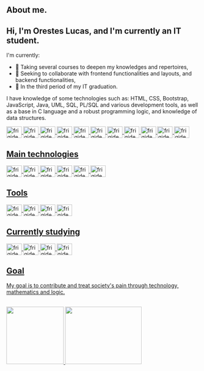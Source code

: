 ## About me.

## Hi, I'm Orestes Lucas, and I'm currently an IT student.

  I'm currently:

- 🌱 Taking several courses to deepen my knowledges and repertoires,
- 👯 Seeking to collaborate with frontend functionalities and layouts, and backend functionalities,
- 📑 In the third period of my IT graduation.

I have knowledge of some technologies such as: HTML, CSS, Bootstrap, JavaScript, Java, UML, SQL, PL/SQL and various development tools, as well as a base in C language and a robust programming logic, and knowledge of data structures.

<div align="center">
  <a href="https://github.com/frigidev">
</div>
<div style="display: inline_block">
  <img align="center" alt="frigidev-HTML" height="30" width="40" src="https://cdn.jsdelivr.net/gh/devicons/devicon/icons/html5/html5-original.svg">
  <img align="center" alt="frigidev-CSS" height="30" width="40" src="https://cdn.jsdelivr.net/gh/devicons/devicon/icons/css3/css3-original.svg">
  <img align="center" alt="frigidev-Js" height="30" width="40" src="https://cdn.jsdelivr.net/gh/devicons/devicon/icons/javascript/javascript-original.svg">  
  <img align="center" alt="frigidev-Bootstrap" height="30" width="40" src="https://cdn.jsdelivr.net/gh/devicons/devicon/icons/bootstrap/bootstrap-original.svg">      
  <img align="center" alt="frigidev-C" height="30" width="40" src="https://cdn.jsdelivr.net/gh/devicons/devicon/icons/c/c-original.svg">
  <img align="center" alt="frigidev-Java" height="30" width="40" src="https://cdn.jsdelivr.net/gh/devicons/devicon/icons/java/java-original.svg">
  <img align="center" alt="frigidev-Oracle" height="30" width="40" src="https://cdn.jsdelivr.net/gh/devicons/devicon/icons/oracle/oracle-original.svg">
  <img align="center" alt="frigidev-MySQL" height="30" width="40" src="https://cdn.jsdelivr.net/gh/devicons/devicon/icons/mysql/mysql-original.svg">
  <img align="center" alt="frigidev-Git" height="30" width="40" src="https://cdn.jsdelivr.net/gh/devicons/devicon/icons/git/git-original-wordmark.svg">
  <img align="center" alt="frigidev-Angular" height="30" width="40" src="https://cdn.jsdelivr.net/gh/devicons/devicon@latest/icons/angular/angular-original.svg">
  <img align="center" alt="frigidev-TypeScript" height="30" width="40" src="https://cdn.jsdelivr.net/gh/devicons/devicon@latest/icons/typescript/typescript-original.svg">
</div>

##
## Main technologies

<div style="display: inline_block">
  <img align="center" alt="frigidev-HTML" height="30" width="40" src="https://cdn.jsdelivr.net/gh/devicons/devicon/icons/html5/html5-original.svg">
  <img align="center" alt="frigidev-Js" height="30" width="40" src="https://cdn.jsdelivr.net/gh/devicons/devicon/icons/javascript/javascript-original.svg">  
  <img align="center" alt="frigidev-Java" height="30" width="40" src="https://cdn.jsdelivr.net/gh/devicons/devicon/icons/java/java-original.svg">
  <img align="center" alt="frigidev-Oracle" height="30" width="40" src="https://cdn.jsdelivr.net/gh/devicons/devicon/icons/oracle/oracle-original.svg">
  <img align="center" alt="frigidev-MySQL" height="30" width="40" src="https://cdn.jsdelivr.net/gh/devicons/devicon/icons/mysql/mysql-original.svg">
  <img align="center" alt="frigidev-Git" height="30" width="40" src="https://cdn.jsdelivr.net/gh/devicons/devicon/icons/git/git-original-wordmark.svg">
</div>

## Tools

<div style="display: inline_block">
  <img align="center" alt="frigidev-IntelliJ" height="30" width="40" src="https://cdn.jsdelivr.net/gh/devicons/devicon@latest/icons/intellij/intellij-original.svg">
  <img align="center" alt="frigidev-Eclipse" height="30" width="40" src="https://cdn.jsdelivr.net/gh/devicons/devicon@latest/icons/eclipse/eclipse-original.svg">
  <img align="center" alt="frigidev-VSCode" height="30" width="40" src="https://cdn.jsdelivr.net/gh/devicons/devicon@latest/icons/vscode/vscode-original.svg">
  <img align="center" alt="frigidev-SQLDeveloper" height="30" width="40" src="https://cdn.jsdelivr.net/gh/devicons/devicon@latest/icons/sqldeveloper/sqldeveloper-original.svg">          
</div>

## Currently studying

<div style="display: inline_block">
  <img align="center" alt="frigidev-CSS" height="30" width="40" src="https://cdn.jsdelivr.net/gh/devicons/devicon/icons/css3/css3-original.svg">
  <img align="center" alt="frigidev-Bootstrap" height="30" width="40" src="https://cdn.jsdelivr.net/gh/devicons/devicon/icons/bootstrap/bootstrap-original.svg">
  <img align="center" alt="frigidev-Angular" height="30" width="40" src="https://cdn.jsdelivr.net/gh/devicons/devicon@latest/icons/angular/angular-original.svg">
  <img align="center" alt="frigidev-TypeScript" height="30" width="40" src="https://cdn.jsdelivr.net/gh/devicons/devicon@latest/icons/typescript/typescript-original.svg">
</div>

## Goal

My goal is to contribute and treat society's pain through technology, mathematics and logic.

##

<div>
  <a href="https://github.com/frigidev">
  <img height="150em" src="https://github-readme-stats.vercel.app/api?username=frigidev&show_icons=true&theme=dark"/>   
  <img height="150em" width ="200em" src="https://github-readme-stats.vercel.app/api/top-langs/?username=frigidev&theme=dark"/>
</div>
